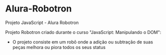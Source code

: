 # Alura-Robotron
Projeto JavaScript - Alura Robotron

Projeto Robotron criado durante o curso "JavaScript: Manipulando o DOM":
- O projeto consiste em um robô onde a adição ou subtração de suas peças melhora ou piora todos os seus status

